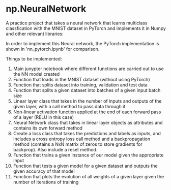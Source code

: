 # np.NeuralNetwork
A practice project that takes a neural network that learns multiclass classfication with the MNIST dataset in PyTorch and implements it in Numpy and other relevant libraries:

In order to implement this Neural network, the PyTorch implementation is shown in 'nn_pytorch.ipynb' for comparison.

Things to be implemented:
1. Main junypter notebook where different functions are carried out to use the NN model created
2. Function that loads in the MNIST dataset (without using PyTorch)
3. Function that splits dataset into training, validation and test data
4. Function that splits a given dataset into batches of a given input batch size
5. Linear layer class that takes in the number of inputs and outputs of the given layer, with a call method to pass data through it
6. Non-linear activation function applied at the end of each forward pass of a layer (RELU in this case)
7. Neural Network class that takes in linear layer objects as attributes and contains its own forward method
8. Create a loss class that takes the predictions and labels as inputs, and includes a cross entropy loss call method and a backpropagation method (contains a NxN matrix of zeros to store gradients for backprop). Also include a reset method.
9. Function that trains a given instance of our model given the appropriate input
10. Function that tests a given model for a given dataset and outputs the given accuracy of that model 
11. Function that plots the evolution of all weights of a given layer given the number of iterations of training
